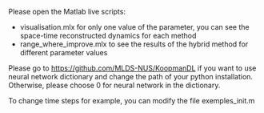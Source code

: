 Please open the Matlab live scripts:
- visualisation.mlx for only one value of the parameter, you can see the space-time reconstructed dynamics for each method
- range_where_improve.mlx to see the results of the hybrid method for different parameter values

Please go to https://github.com/MLDS-NUS/KoopmanDL if you want to use neural network dictionary and change the path of your python installation. Otherwise, please choose 0 for neural network in the dictionary.

To change time steps for example, you can modify the file exemples_init.m 
